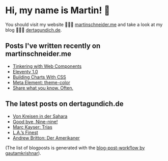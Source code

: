 # Hi, my name is Martin! 👋 
You should visit my website 👨🏼‍💻  [martinschneider.me](https://martinschneider.me) and take a look at my blog 🤷🏼‍♂️ [dertagundich.de](https://www.dertagundich.de).

## Posts I've written recently on martinschneider.me
<!-- MSME-POST-LIST:START -->
- [Tinkering with Web Components](https://martinschneider.me/articles/tinkering-with-web-components/)
- [Eleventy 1.0](https://martinschneider.me/articles/eleventy-1-0/)
- [Building Charts With CSS](https://martinschneider.me/articles/building-charts-with-css/)
- [Meta Element: theme-color](https://martinschneider.me/articles/meta-element-theme-color/)
- [Share what you know. Often.](https://martinschneider.me/articles/share-what-you-know-often/)
<!-- MSME-POST-LIST:END -->

## The latest posts on dertagundich.de
<!-- DTUI-POST-LIST:START -->
- [Von Kreisen in der Sahara](https://www.dertagundich.de/2022/05/10/von-kreisen-in-der-sahara/)
- [Good bye, Nine-nine!](https://www.dertagundich.de/2022/05/08/good-bye-nine-nine/)
- [Marc Kayser: Trias](https://www.dertagundich.de/2022/05/01/marc-kayser-trias/)
- [L.A.’s Finest](https://www.dertagundich.de/2022/04/24/l-a-s-finest/)
- [Andrew Britton: Der Amerikaner](https://www.dertagundich.de/2022/04/17/andrew-britton-der-amerikaner/)
<!-- DTUI-POST-LIST:END -->

(The list of blogposts is generated with the [blog-post-workflow by gautamkrishnar](https://github.com/gautamkrishnar/blog-post-workflow)).
